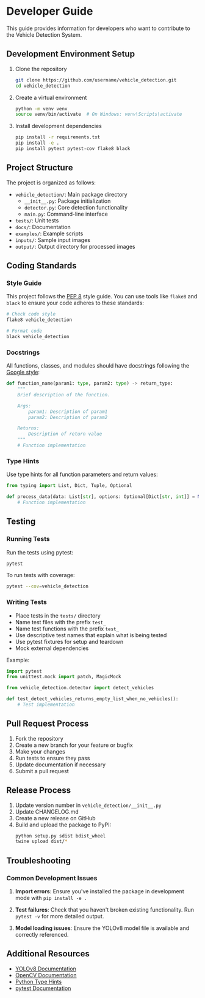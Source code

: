 # Developer Guide

This guide provides information for developers who want to contribute to the Vehicle Detection System.

## Development Environment Setup

1. Clone the repository
   ```bash
   git clone https://github.com/username/vehicle_detection.git
   cd vehicle_detection
   ```

2. Create a virtual environment
   ```bash
   python -m venv venv
   source venv/bin/activate  # On Windows: venv\Scripts\activate
   ```

3. Install development dependencies
   ```bash
   pip install -r requirements.txt
   pip install -e .
   pip install pytest pytest-cov flake8 black
   ```

## Project Structure

The project is organized as follows:

- `vehicle_detection/`: Main package directory
  - `__init__.py`: Package initialization
  - `detector.py`: Core detection functionality
  - `main.py`: Command-line interface
- `tests/`: Unit tests
- `docs/`: Documentation
- `examples/`: Example scripts
- `inputs/`: Sample input images
- `output/`: Output directory for processed images

## Coding Standards

### Style Guide

This project follows the [PEP 8](https://www.python.org/dev/peps/pep-0008/) style guide. You can use tools like `flake8` and `black` to ensure your code adheres to these standards:

```bash
# Check code style
flake8 vehicle_detection

# Format code
black vehicle_detection
```

### Docstrings

All functions, classes, and modules should have docstrings following the [Google style](https://google.github.io/styleguide/pyguide.html#38-comments-and-docstrings):

```python
def function_name(param1: type, param2: type) -> return_type:
    """
    Brief description of the function.

    Args:
        param1: Description of param1
        param2: Description of param2

    Returns:
        Description of return value
    """
    # Function implementation
```

### Type Hints

Use type hints for all function parameters and return values:

```python
from typing import List, Dict, Tuple, Optional

def process_data(data: List[str], options: Optional[Dict[str, int]] = None) -> Tuple[int, str]:
    # Function implementation
```

## Testing

### Running Tests

Run the tests using pytest:

```bash
pytest
```

To run tests with coverage:

```bash
pytest --cov=vehicle_detection
```

### Writing Tests

- Place tests in the `tests/` directory
- Name test files with the prefix `test_`
- Name test functions with the prefix `test_`
- Use descriptive test names that explain what is being tested
- Use pytest fixtures for setup and teardown
- Mock external dependencies

Example:

```python
import pytest
from unittest.mock import patch, MagicMock

from vehicle_detection.detector import detect_vehicles

def test_detect_vehicles_returns_empty_list_when_no_vehicles():
    # Test implementation
```

## Pull Request Process

1. Fork the repository
2. Create a new branch for your feature or bugfix
3. Make your changes
4. Run tests to ensure they pass
5. Update documentation if necessary
6. Submit a pull request

## Release Process

1. Update version number in `vehicle_detection/__init__.py`
2. Update CHANGELOG.md
3. Create a new release on GitHub
4. Build and upload the package to PyPI:
   ```bash
   python setup.py sdist bdist_wheel
   twine upload dist/*
   ```

## Troubleshooting

### Common Development Issues

1. **Import errors**: Ensure you've installed the package in development mode with `pip install -e .`

2. **Test failures**: Check that you haven't broken existing functionality. Run `pytest -v` for more detailed output.

3. **Model loading issues**: Ensure the YOLOv8 model file is available and correctly referenced.

## Additional Resources

- [YOLOv8 Documentation](https://github.com/ultralytics/ultralytics)
- [OpenCV Documentation](https://docs.opencv.org/4.x/)
- [Python Type Hints](https://docs.python.org/3/library/typing.html)
- [pytest Documentation](https://docs.pytest.org/)